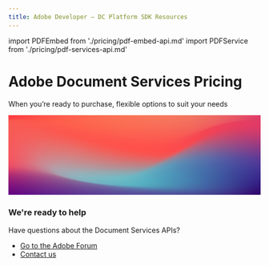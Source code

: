 ```yaml
---
title: Adobe Developer — DC Platform SDK Resources
---
```

import PDFEmbed from './pricing/pdf-embed-api.md'
import PDFService from './pricing/pdf-services-api.md'

<Hero slots="heading, text" variant="fullwidth" theme="light" customLayout background="var(--spectrum-global-color-gray-100)"/>

# Adobe Document Services Pricing

When you’re ready to purchase, flexible options to suit your needs


<WrapperComponent slots="content" theme="light"/>

<PDFService/>

<WrapperComponent slots="content" theme="light" />

<PDFEmbed/>

<SummaryBlock slots="image, heading, text, buttons" theme="lightest" background="white" />

![We're ready](images/bg-hero.jpeg)

### We're ready to help

Have questions about the Document Services APIs?

- [Go to the Adobe Forum](/src/pages/gettingstarted.md)
- [Contact us](./contact-us.md)